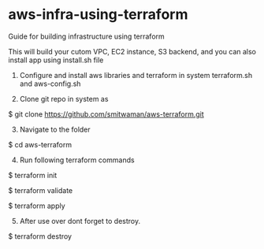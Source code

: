 # aws-infra-using-terraform
Guide for building infrastructure using terraform

This will build your cutom VPC, EC2 instance, S3 backend, and you can also install app using install.sh file   

1. Configure and install aws libraries and terraform in system terraform.sh and aws-config.sh

2. Clone git repo in system as 
   
  $ git clone https://github.com/smitwaman/aws-terraform.git

3. Navigate to the folder

  $ cd aws-terraform

4. Run following terraform commands

  $ terraform init

  $ terraform validate

  $ terraform apply

 5. After use over dont forget to destroy.
  
  $ terraform destroy
